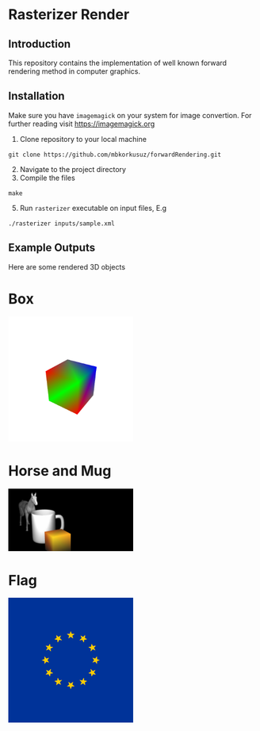 # Rasterizer Render
## **Introduction**
This repository contains the implementation of well known forward rendering method in computer graphics.

## **Installation**
Make sure you have `imagemagick` on your system for image convertion.
For further reading visit https://imagemagick.org

1. Clone repository to your local machine
 ````text
git clone https://github.com/mbkorkusuz/forwardRendering.git
````
2. Navigate to the project directory
3. Compile the files
 ````text
make
```` 
5. Run `rasterizer` executable on input files, E.g
 ````text
./rasterizer inputs/sample.xml
````
    
## **Example Outputs**
Here are some rendered 3D objects
<div class="header">
  <h1>
    Box
  </h1>
</div>
<img src="/outputs/filled_box_4.ppm.png" alt="Box" title="Box" width=50% height=50%>
<div class="header">
  <h1>
    Horse and Mug
  </h1>
</div>
<img src="/outputs/horse_and_mug_2.ppm.png" alt="Horse and Mug" title="Horse and Mug" width=50% height=50%>
<div class="header">
  <h1>
    Flag
  </h1>
</div>
<img src="/outputs/flag_eu_1.ppm.png" alt = "Flag" title="Flag" width=50% height=50%>
